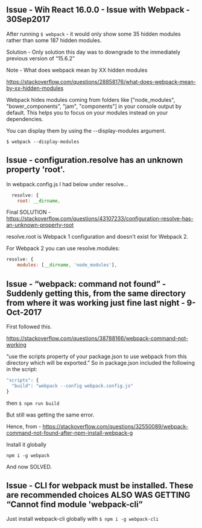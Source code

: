 ## Issue - Wih React 16.0.0 - Issue with Webpack  - 30Sep2017

After running ``$ webpack`` - it would only show some 35 hidden modules rather than some 187 hidden modules.

Solution - Only solution this day was to downgrade to the immediately previous version of “15.6.2”


Note - What does webpack mean by XX hidden modules

https://stackoverflow.com/questions/28858176/what-does-webpack-mean-by-xx-hidden-modules

Webpack hides modules coming from folders like ["node_modules", "bower_components", "jam", "components"] in your console output by default. This helps you to focus on your modules instead on your dependencies.

You can display them by using the --display-modules argument.

``$ webpack --display-modules``

## Issue - configuration.resolve has an unknown property 'root'.

In webpack.config.js I had below under resolve…

```.js
  resolve: {
    root: __dirname,
```

Final SOLUTION - https://stackoverflow.com/questions/43107233/configuration-resolve-has-an-unknown-property-root

resolve.root is Webpack 1 configuration and doesn't exist for Webpack 2.

For Webpack 2 you can use resolve.modules:

```js
resolve: {
    modules: [__dirname, 'node_modules'],
```

## Issue - “webpack: command not found” - Suddenly getting this, from the same directory from where it was working just fine last night - 9-Oct-2017

First followed this.

https://stackoverflow.com/questions/38788166/webpack-command-not-working

“use the scripts property of your package.json to use webpack from this directory which will be exported.” So in package.json included the following in the script:

```js
"scripts": {
  "build": "webpack --config webpack.config.js"
}
```

then ``$ npm run build``

But still was getting the same error.

Hence, from - https://stackoverflow.com/questions/32550089/webpack-command-not-found-after-npm-install-webpack-g

Install it globally

``npm i -g webpack``

And now SOLVED.

## Issue - CLI for webpack must be installed. These are recommended choices  ALSO WAS GETTING “Cannot find module 'webpack-cli”

Just install webpack-cli globally with ``$ npm i -g webpack-cli``

